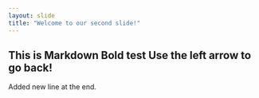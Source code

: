 ```yaml
---
layout: slide
title: "Welcome to our second slide!"
---
```

This is **Markdown Bold** test
Use the left arrow to go back!
---
Added new line at the end.
